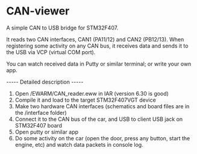 CAN-viewer
==========

A simple CAN to USB bridge for STM32F407.

It reads two CAN interfaces, CAN1 (PA11/12) and CAN2 (PB12/13). When registering some activity on any CAN bus, it receives data and sends it to the USB via VCP (virtual COM port).

You can watch received data in Putty or similar terminal; or write your own app.

----- Detailed description -----
1. Open /EWARM/CAN_reader.eww in IAR (version 6.30 is good)
2. Compile it and load to the target STM32F407VGT device
3. Make two hardware CAN interfaces (schematics and board files are in the /interface folder)
4. Connect it to the CAN bus of the car, and USB to client USB jack on STM32F407 board
5. Open putty or similar app
6. Do some activity on the car (open the door, press any button, start the engine, etc) and watch data packets in console log.